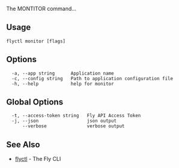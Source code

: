 The MONTITOR command...

## Usage
~~~
flyctl monitor [flags]
~~~

## Options

~~~
  -a, --app string      Application name
  -c, --config string   Path to application configuration file
  -h, --help            help for monitor
~~~

## Global Options

~~~
  -t, --access-token string   Fly API Access Token
  -j, --json                  json output
      --verbose               verbose output
~~~

## See Also

* [flyctl](/docs/flyctl/help/)	 - The Fly CLI

